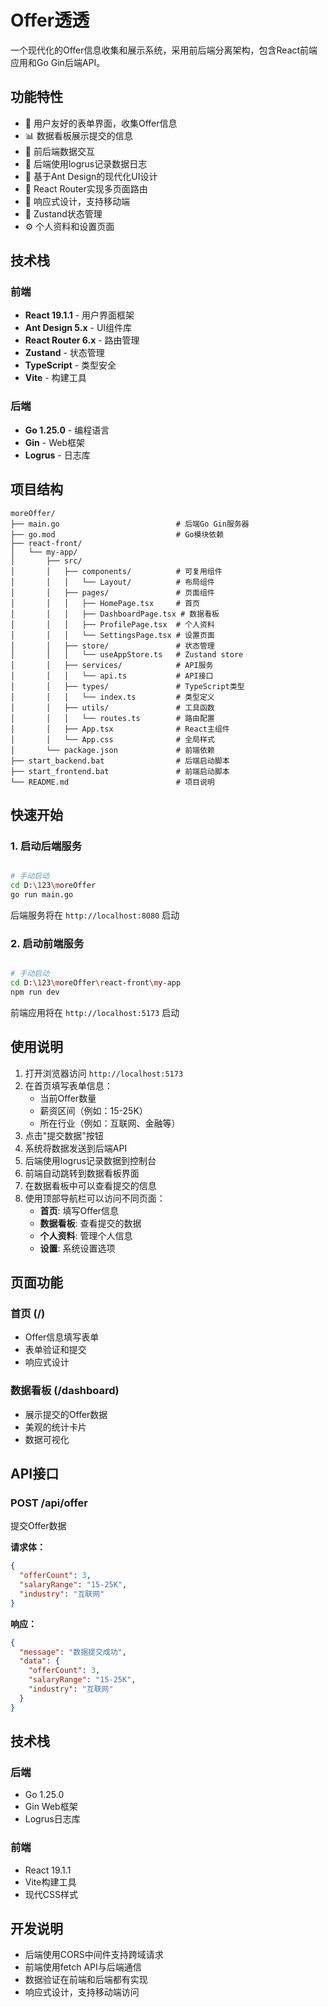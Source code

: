 # Offer透透

一个现代化的Offer信息收集和展示系统，采用前后端分离架构，包含React前端应用和Go Gin后端API。

## 功能特性

- 🎯 用户友好的表单界面，收集Offer信息
- 📊 数据看板展示提交的信息
- 🔄 前后端数据交互
- 📝 后端使用logrus记录数据日志
- 🎨 基于Ant Design的现代化UI设计
- 🚀 React Router实现多页面路由
- 📱 响应式设计，支持移动端
- 🏪 Zustand状态管理
- ⚙️ 个人资料和设置页面

## 技术栈

### 前端
- **React 19.1.1** - 用户界面框架
- **Ant Design 5.x** - UI组件库
- **React Router 6.x** - 路由管理
- **Zustand** - 状态管理
- **TypeScript** - 类型安全
- **Vite** - 构建工具

### 后端
- **Go 1.25.0** - 编程语言
- **Gin** - Web框架
- **Logrus** - 日志库

## 项目结构

```
moreOffer/
├── main.go                          # 后端Go Gin服务器
├── go.mod                           # Go模块依赖
├── react-front/
│   └── my-app/
│       ├── src/
│       │   ├── components/          # 可复用组件
│       │   │   └── Layout/          # 布局组件
│       │   ├── pages/               # 页面组件
│       │   │   ├── HomePage.tsx     # 首页
│       │   │   ├── DashboardPage.tsx # 数据看板
│       │   │   ├── ProfilePage.tsx  # 个人资料
│       │   │   └── SettingsPage.tsx # 设置页面
│       │   ├── store/               # 状态管理
│       │   │   └── useAppStore.ts   # Zustand store
│       │   ├── services/            # API服务
│       │   │   └── api.ts           # API接口
│       │   ├── types/               # TypeScript类型
│       │   │   └── index.ts         # 类型定义
│       │   ├── utils/               # 工具函数
│       │   │   └── routes.ts        # 路由配置
│       │   ├── App.tsx              # React主组件
│       │   └── App.css              # 全局样式
│       └── package.json             # 前端依赖
├── start_backend.bat                # 后端启动脚本
├── start_frontend.bat               # 前端启动脚本
└── README.md                        # 项目说明
```

## 快速开始

### 1. 启动后端服务

```bash

# 手动启动
cd D:\123\moreOffer
go run main.go
```

后端服务将在 `http://localhost:8080` 启动

### 2. 启动前端服务

```bash

# 手动启动
cd D:\123\moreOffer\react-front\my-app
npm run dev
```

前端应用将在 `http://localhost:5173` 启动

## 使用说明

1. 打开浏览器访问 `http://localhost:5173`
2. 在首页填写表单信息：
   - 当前Offer数量
   - 薪资区间（例如：15-25K）
   - 所在行业（例如：互联网、金融等）
3. 点击"提交数据"按钮
4. 系统将数据发送到后端API
5. 后端使用logrus记录数据到控制台
6. 前端自动跳转到数据看板界面
7. 在数据看板中可以查看提交的信息
8. 使用顶部导航栏可以访问不同页面：
   - **首页**: 填写Offer信息
   - **数据看板**: 查看提交的数据
   - **个人资料**: 管理个人信息
   - **设置**: 系统设置选项

## 页面功能

### 首页 (/)
- Offer信息填写表单
- 表单验证和提交
- 响应式设计

### 数据看板 (/dashboard)
- 展示提交的Offer数据
- 美观的统计卡片
- 数据可视化

## API接口

### POST /api/offer

提交Offer数据

**请求体：**
```json
{
  "offerCount": 3,
  "salaryRange": "15-25K",
  "industry": "互联网"
}
```

**响应：**
```json
{
  "message": "数据提交成功",
  "data": {
    "offerCount": 3,
    "salaryRange": "15-25K",
    "industry": "互联网"
  }
}
```

## 技术栈

### 后端
- Go 1.25.0
- Gin Web框架
- Logrus日志库

### 前端
- React 19.1.1
- Vite构建工具
- 现代CSS样式

## 开发说明

- 后端使用CORS中间件支持跨域请求
- 前端使用fetch API与后端通信
- 数据验证在前端和后端都有实现
- 响应式设计，支持移动端访问
